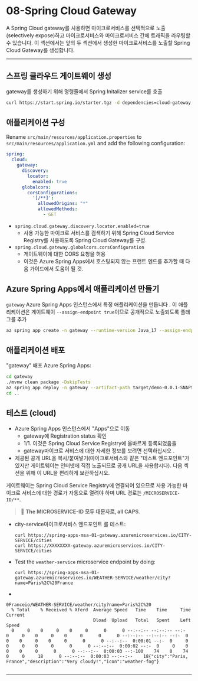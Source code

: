 # 08-Spring Cloud Gateway

A Spring Cloud gateway를 사용하면 마이크로서비스를 선택적으로 노출(selectively expose)하고 마이크로서비스와 마이크로서비스 간에 트래픽을 라우팅할 수 있습니다. 이 섹션에서는 앞의 두 섹션에서 생성한 마이크로서비스를 노출할 Spring Cloud Gateway를 생성합니다.

---

## 스프링 클라우드 게이트웨이 생성

gateway를 생성하기 위해 명령줄에서 Spring Initalizer service를 호출

```bash
curl https://start.spring.io/starter.tgz -d dependencies=cloud-gateway,cloud-eureka,cloud-config-client -d baseDir=gateway -d bootVersion=2.7.0 -d javaVersion=17 | tar -xzvf -
```
## 애플리케이션 구성

Rename `src/main/resources/application.properties` to `src/main/resources/application.yml` and add the following configuration:

```yaml
spring:
  cloud:
    gateway:
      discovery:
        locator:
          enabled: true
      globalcors:
        corsConfigurations:
          '[/**]':
            allowedOrigins: "*"
            allowedMethods:
              - GET

```

- `spring.cloud.gateway.discovery.locator.enabled=true`
  - 사용 가능한 마이크로 서비스를 검색하기 위해 Spring Cloud Service Registry를 사용하도록 Spring Cloud Gateway를 구성.
- `spring.cloud.gateway.globalcors.corsConfiguration`
  -  게이트웨이에 대한 CORS 요청을 허용
  -  이것은 Azure Spring Apps에서 호스팅되지 않는 프런트 엔드를 추가할 때 다음 가이드에서 도움이 될 것.

## Azure Spring Apps에서 애플리케이션 만들기

`gateway` Azure Spring Apps 인스턴스에서 특정 애플리케이션을 만듭니다 . 이 애플리케이션은 게이트웨이 `--assign-endpoint true`이므로 공개적으로 노출되도록 플래그를 추가

```bash
az spring app create -n gateway --runtime-version Java_17 --assign-endpoint true
```

## 애플리케이션 배포

"gateway" 배포  Azure Spring Apps:

```bash
cd gateway
./mvnw clean package -DskipTests
az spring app deploy -n gateway --artifact-path target/demo-0.0.1-SNAPSHOT.jar
cd ..
```

## 테스트 (cloud)

- Azure Spring Apps 인스턴스에서 "Apps"으로 이동
  - gateway에 Registration status 확인
  - 1/1. 이것은 Spring Cloud Service Registry에 올바르게 등록되었음을
  - gateway마이크로 서비스에 대한 자세한 정보를 보려면 선택하십시오 .
- 제공된 공개 URL을 복사/붙여넣기(마이크로서비스와 같은 "테스트 엔드포인트"가 있지만 게이트웨이는 인터넷에 직접 노출되므로 공개 URL을 사용합시다). 다음 섹션을 위해 이 URL을 편리하게 보관하십시오.

게이트웨이는 Spring Cloud Service Registry에 연결되어 있으므로 사용 가능한 마이크로 서비스에 대한 경로가 자동으로 열려야 하며 URL 경로는 `/MICROSERVICE-ID/**`.


  > 🛑 **The MICROSERVICE-ID 모두 대문자로, all CAPS**.

- city-service마이크로서비스 엔드포인트 를 테스트:
  ```
  curl https://spring-apps-msa-01-gateway.azuremicroservices.io/CITY-SERVICE/cities
  curl https://XXXXXXXX-gateway.azuremicroservices.io/CITY-SERVICE/cities
  ```
- Test the `weather-service` microservice endpoint by doing:
  ```
  curl https://spring-apps-msa-01-gateway.azuremicroservices.io/WEATHER-SERVICE/weather/city?name=Paris%2C%20France
    ```
- 
```
0Franceio/WEATHER-SERVICE/weather/city?name=Paris%2C%20
  % Total    % Received % Xferd  Average Speed   Time    Time     Time  Current
                                 Dload  Upload   Total   Spent    Left  Speed
  0     0    0     0    0     0      0      0 --:--:-- --:--:-- --:-  0     0    0     0    0     0      0      0 --:--:-- --:--:-- --:-  0     0    0     0    0     0      0      0 --:--:--  0:00:01 --:-  0     0    0     0    0     0      0      0 --:--:--  0:00:02 --:-  0     0    0     0    0     0      0      0 --:--:--  0:00:03 --:-100    74    0    74    0     0     18      0 --:--:--  0:00:03 --:--:--    18{"city":"Paris, France","description":"Very cloudy!","icon":"weather-fog"}


```
---
